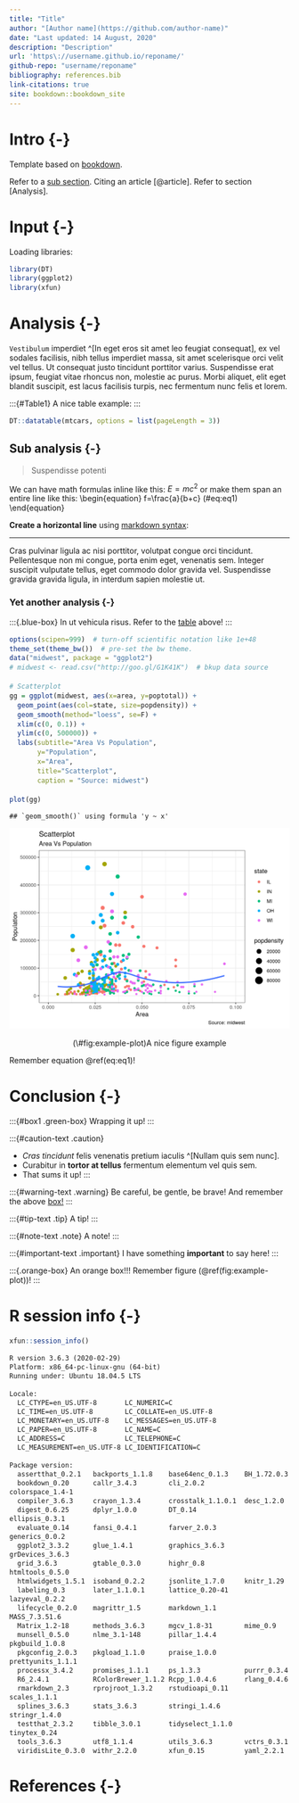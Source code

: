 ```yaml
---
title: "Title"
author: "[Author name](https://github.com/author-name)"
date: "Last updated: 14 August, 2020"
description: "Description"
url: 'https\://username.github.io/reponame/'
github-repo: "username/reponame"
bibliography: references.bib
link-citations: true
site: bookdown::bookdown_site
---
```


# Intro {-}

Template based on [bookdown](https://bookdown.org/yihui/bookdown/).

Refer to a [sub section](#sub-analysis). 
Citing an article [@article]. 
Refer to section [Analysis].

# Input {-}

Loading libraries:

```r
library(DT)
library(ggplot2)
library(xfun)
```

# Analysis {-}

`Vestibulum` imperdiet ^[In eget eros sit amet leo feugiat consequat], ex vel sodales facilisis, nibh tellus imperdiet massa, sit amet scelerisque orci velit vel tellus. Ut consequat justo tincidunt porttitor varius. Suspendisse erat ipsum, feugiat vitae rhoncus non, molestie ac purus. Morbi aliquet, elit eget blandit suscipit, est lacus facilisis turpis, nec fermentum nunc felis et lorem.

:::{#Table1}
A nice table example:
:::


```r
DT::datatable(mtcars, options = list(pageLength = 3))
```

<!--html_preserve--><div id="htmlwidget-6e5d6d31b903e3e56699" style="width:100%;height:auto;" class="datatables html-widget"></div>
<script type="application/json" data-for="htmlwidget-6e5d6d31b903e3e56699">{"x":{"filter":"none","data":[["Mazda RX4","Mazda RX4 Wag","Datsun 710","Hornet 4 Drive","Hornet Sportabout","Valiant","Duster 360","Merc 240D","Merc 230","Merc 280","Merc 280C","Merc 450SE","Merc 450SL","Merc 450SLC","Cadillac Fleetwood","Lincoln Continental","Chrysler Imperial","Fiat 128","Honda Civic","Toyota Corolla","Toyota Corona","Dodge Challenger","AMC Javelin","Camaro Z28","Pontiac Firebird","Fiat X1-9","Porsche 914-2","Lotus Europa","Ford Pantera L","Ferrari Dino","Maserati Bora","Volvo 142E"],[21,21,22.8,21.4,18.7,18.1,14.3,24.4,22.8,19.2,17.8,16.4,17.3,15.2,10.4,10.4,14.7,32.4,30.4,33.9,21.5,15.5,15.2,13.3,19.2,27.3,26,30.4,15.8,19.7,15,21.4],[6,6,4,6,8,6,8,4,4,6,6,8,8,8,8,8,8,4,4,4,4,8,8,8,8,4,4,4,8,6,8,4],[160,160,108,258,360,225,360,146.7,140.8,167.6,167.6,275.8,275.8,275.8,472,460,440,78.7,75.7,71.1,120.1,318,304,350,400,79,120.3,95.1,351,145,301,121],[110,110,93,110,175,105,245,62,95,123,123,180,180,180,205,215,230,66,52,65,97,150,150,245,175,66,91,113,264,175,335,109],[3.9,3.9,3.85,3.08,3.15,2.76,3.21,3.69,3.92,3.92,3.92,3.07,3.07,3.07,2.93,3,3.23,4.08,4.93,4.22,3.7,2.76,3.15,3.73,3.08,4.08,4.43,3.77,4.22,3.62,3.54,4.11],[2.62,2.875,2.32,3.215,3.44,3.46,3.57,3.19,3.15,3.44,3.44,4.07,3.73,3.78,5.25,5.424,5.345,2.2,1.615,1.835,2.465,3.52,3.435,3.84,3.845,1.935,2.14,1.513,3.17,2.77,3.57,2.78],[16.46,17.02,18.61,19.44,17.02,20.22,15.84,20,22.9,18.3,18.9,17.4,17.6,18,17.98,17.82,17.42,19.47,18.52,19.9,20.01,16.87,17.3,15.41,17.05,18.9,16.7,16.9,14.5,15.5,14.6,18.6],[0,0,1,1,0,1,0,1,1,1,1,0,0,0,0,0,0,1,1,1,1,0,0,0,0,1,0,1,0,0,0,1],[1,1,1,0,0,0,0,0,0,0,0,0,0,0,0,0,0,1,1,1,0,0,0,0,0,1,1,1,1,1,1,1],[4,4,4,3,3,3,3,4,4,4,4,3,3,3,3,3,3,4,4,4,3,3,3,3,3,4,5,5,5,5,5,4],[4,4,1,1,2,1,4,2,2,4,4,3,3,3,4,4,4,1,2,1,1,2,2,4,2,1,2,2,4,6,8,2]],"container":"<table class=\"display\">\n  <thead>\n    <tr>\n      <th> <\/th>\n      <th>mpg<\/th>\n      <th>cyl<\/th>\n      <th>disp<\/th>\n      <th>hp<\/th>\n      <th>drat<\/th>\n      <th>wt<\/th>\n      <th>qsec<\/th>\n      <th>vs<\/th>\n      <th>am<\/th>\n      <th>gear<\/th>\n      <th>carb<\/th>\n    <\/tr>\n  <\/thead>\n<\/table>","options":{"pageLength":3,"columnDefs":[{"className":"dt-right","targets":[1,2,3,4,5,6,7,8,9,10,11]},{"orderable":false,"targets":0}],"order":[],"autoWidth":false,"orderClasses":false,"lengthMenu":[3,10,25,50,100]}},"evals":[],"jsHooks":[]}</script><!--/html_preserve-->

## Sub analysis {-}

> Suspendisse potenti

We can have math formulas inline like this: $E=mc^2$ or make them span an entire line like this:
\begin{equation} 
  f=\frac{a}{b+c}
  (\#eq:eq1)
\end{equation}

**Create a horizontal line** using [markdown syntax](https://commonmark.org/help/):

---

Cras pulvinar ligula ac nisi porttitor, volutpat congue orci tincidunt. Pellentesque non mi congue, porta enim eget, venenatis sem. Integer suscipit vulputate tellus, eget commodo dolor gravida vel. Suspendisse gravida gravida ligula, in interdum sapien molestie ut.

### Yet another analysis {-}

:::{.blue-box}
In ut vehicula risus. 
Refer to the [table](#Table1) above!
:::


```r
options(scipen=999)  # turn-off scientific notation like 1e+48
theme_set(theme_bw())  # pre-set the bw theme.
data("midwest", package = "ggplot2")
# midwest <- read.csv("http://goo.gl/G1K41K")  # bkup data source

# Scatterplot
gg = ggplot(midwest, aes(x=area, y=poptotal)) + 
  geom_point(aes(col=state, size=popdensity)) + 
  geom_smooth(method="loess", se=F) + 
  xlim(c(0, 0.1)) + 
  ylim(c(0, 500000)) + 
  labs(subtitle="Area Vs Population", 
       y="Population", 
       x="Area", 
       title="Scatterplot", 
       caption = "Source: midwest")

plot(gg)
```

```
## `geom_smooth()` using formula 'y ~ x'
```

<div class="figure" style="text-align: center">
<img src="index_files/figure-html/example-plot-1.png" alt="A nice figure example" width="672" />
<p class="caption">(\#fig:example-plot)A nice figure example</p>
</div>

Remember equation \@ref(eq:eq1)!

# Conclusion {-}

:::{#box1 .green-box}
Wrapping it up!
:::

:::{#caution-text .caution}
- *Cras tincidunt* felis venenatis pretium iaculis ^[Nullam quis sem nunc]. 
- Curabitur in **tortor at tellus** fermentum elementum vel quis sem.
- That sums it up!
:::

:::{#warning-text .warning}
Be careful, be gentle, be brave! 
And remember the above [box!](#box1)
:::

:::{#tip-text .tip}
A tip!
:::

:::{#note-text .note}
A note!
:::

:::{#important-text .important}
I have something **important** to say here!
:::

:::{.orange-box}
An orange box!!! Remember figure (\@ref(fig:example-plot))!
:::

# R session info {-}


```r
xfun::session_info()
```

```
R version 3.6.3 (2020-02-29)
Platform: x86_64-pc-linux-gnu (64-bit)
Running under: Ubuntu 18.04.5 LTS

Locale:
  LC_CTYPE=en_US.UTF-8       LC_NUMERIC=C              
  LC_TIME=en_US.UTF-8        LC_COLLATE=en_US.UTF-8    
  LC_MONETARY=en_US.UTF-8    LC_MESSAGES=en_US.UTF-8   
  LC_PAPER=en_US.UTF-8       LC_NAME=C                 
  LC_ADDRESS=C               LC_TELEPHONE=C            
  LC_MEASUREMENT=en_US.UTF-8 LC_IDENTIFICATION=C       

Package version:
  assertthat_0.2.1   backports_1.1.8    base64enc_0.1.3    BH_1.72.0.3       
  bookdown_0.20      callr_3.4.3        cli_2.0.2          colorspace_1.4-1  
  compiler_3.6.3     crayon_1.3.4       crosstalk_1.1.0.1  desc_1.2.0        
  digest_0.6.25      dplyr_1.0.0        DT_0.14            ellipsis_0.3.1    
  evaluate_0.14      fansi_0.4.1        farver_2.0.3       generics_0.0.2    
  ggplot2_3.3.2      glue_1.4.1         graphics_3.6.3     grDevices_3.6.3   
  grid_3.6.3         gtable_0.3.0       highr_0.8          htmltools_0.5.0   
  htmlwidgets_1.5.1  isoband_0.2.2      jsonlite_1.7.0     knitr_1.29        
  labeling_0.3       later_1.1.0.1      lattice_0.20-41    lazyeval_0.2.2    
  lifecycle_0.2.0    magrittr_1.5       markdown_1.1       MASS_7.3.51.6     
  Matrix_1.2-18      methods_3.6.3      mgcv_1.8-31        mime_0.9          
  munsell_0.5.0      nlme_3.1-148       pillar_1.4.4       pkgbuild_1.0.8    
  pkgconfig_2.0.3    pkgload_1.1.0      praise_1.0.0       prettyunits_1.1.1 
  processx_3.4.2     promises_1.1.1     ps_1.3.3           purrr_0.3.4       
  R6_2.4.1           RColorBrewer_1.1.2 Rcpp_1.0.4.6       rlang_0.4.6       
  rmarkdown_2.3      rprojroot_1.3.2    rstudioapi_0.11    scales_1.1.1      
  splines_3.6.3      stats_3.6.3        stringi_1.4.6      stringr_1.4.0     
  testthat_2.3.2     tibble_3.0.1       tidyselect_1.1.0   tinytex_0.24      
  tools_3.6.3        utf8_1.1.4         utils_3.6.3        vctrs_0.3.1       
  viridisLite_0.3.0  withr_2.2.0        xfun_0.15          yaml_2.2.1        
```

# References {-}
